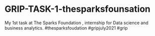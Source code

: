 # GRIP-TASK-1-thesparksfounsation
My 1st task at The Sparks Foundation , internship for Data science and business analytics.
#thesparksfoudation #gripjuly2021 #grip 
